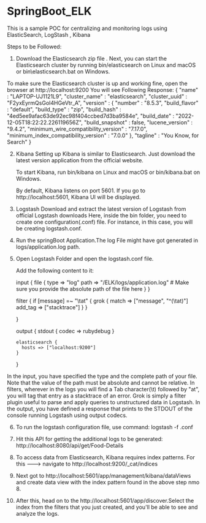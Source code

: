# SpringBoot_ELK
This is a sample POC for centralizing and monitoring logs using ElasticSearch, LogStash , Kibana

Steps to be Followed:
1. Download the Elasticsearch zip file .
  Next, you can start the Elasticsearch cluster by running bin/elasticsearch on Linux and macOS or bin\elasticsearch.bat on Windows.

  To make sure the Elasticsearch cluster is up and working fine, open the browser at http://localhost:9200
  You will see Following Response:
  {
  "name" : "LAPTOP-UJ1121L9",
  "cluster_name" : "elasticsearch",
  "cluster_uuid" : "F2yxEyrmQsGoI4HGeVtr_A",
  "version" : {
    "number" : "8.5.3",
    "build_flavor" : "default",
    "build_type" : "zip",
    "build_hash" : "4ed5ee9afac63de92ec98f404ccbed7d3ba9584e",
    "build_date" : "2022-12-05T18:22:22.226119656Z",
    "build_snapshot" : false,
    "lucene_version" : "9.4.2",
    "minimum_wire_compatibility_version" : "7.17.0",
    "minimum_index_compatibility_version" : "7.0.0"
  },
  "tagline" : "You Know, for Search"
  }
  
  
2. Kibana
      Setting up Kibana is similar to Elasticsearch. Just download the latest version application from the official website.

      To start Kibana, run bin/kibana on Linux and macOS or bin/kibana.bat on Windows.

      By default, Kibana listens on port 5601. If you go to http://localhost:5601, Kibana UI will be displayed.

3. Logstash
      Download and extract the latest version of Logstash from official Logstash downloads
      Here, inside the bin folder, you need to create one configuration(.conf) file. For instance, in this case, you will be creating logstash.conf.
      
4. Run the springBoot Application.The log File might have got generated in logs/application.log path.
      
      
5.  Open Logstash Folder and open the logstash.conf file.

      Add the following content to it:

      input {
        file {
          type => "log"
          path => "/ELK/logs/application.log"    # Make sure you provide the absolute path of the file here
        }
      }

      filter {
        if [message] =~ "\tat" {
          grok {
            match => ["message", "^(\tat)"]
            add_tag => ["stacktrace"]
          }
        }

      }

      output {
        stdout {
          codec => rubydebug
        }

        elasticsearch {
          hosts => ["localhost:9200"]
        }
      }    
      
In the input, you have specified the type and the complete path of your file. Note that the value of the path must be absolute and cannot be relative.
In filters, wherever in the logs you will find a Tab character(\t) followed by "at", you will tag that entry as a stacktrace of an error. Grok is simply a filter plugin useful to parse and apply queries to unstructured data in Logstash.
In the output, you have defined a response that prints to the STDOUT of the console running Logstash using output codecs.    

6. To run the logstash configuration file, use command: logstash -f <file>.conf

7. Hit this API for getting the additional logs to be generated:
    http://localhost:8080/api/get/Food-Details
    
8. To access data from Elasticsearch, Kibana requires index patterns.
    For this ---> navigate to http://localhost:9200/_cat/indices
      
9.  Next got to http://localhost:5601/app/management/kibana/dataViews and create data view with the index pattern found in the above step nmo 8.

10. After this, head on to the http://localhost:5601/app/discover.Select the index from the filters that you just created, 
    and you'll be able to see and analyze the logs.
